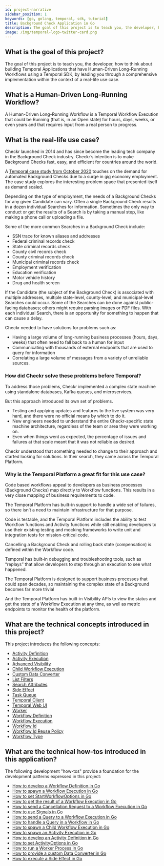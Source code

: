 ```yaml
---
id: project-narrative
sidebar_position: 1
keywords: [go, golang, temporal, sdk, tutorial]
title: Background Check Application in Go
description: The goal of this project is to teach you, the developer, how to think about building Temporal Applications that have Human-Driven Long-Running Workflows using a Temporal SDK, by leading you through a comprehensive implementation within the context of a real-life use case.
image: /img/temporal-logo-twitter-card.png
---
```


## What is the goal of this project?

The goal of this project is to teach you, the developer, how to think about building Temporal Applications that have Human-Driven Long-Running Workflows using a Temporal SDK, by leading you through a comprehensive implementation within the context of a real-life use case.

## What is a Human-Driven Long-Running Workflow?

A Human-Driven Long-Running Workflow is a Temporal Workflow Execution that could be Running (that is, in an Open state) for hours, days, weeks, or even years and that requires input from a real person to progress.

## What is the real-life use case?

Checkr launched in 2014 and has since become the leading tech company in the Background Check industry.
Checkr’s intention is to make Background Checks fast, easy, and efficient for countries around the world.

A [Temporal case study from October 2020](https://temporal.io/case-studies/how-temporal-simplified-checkr-workflows) touches on the demand for automated Background Checks due to a surge in gig economy employment. The case study explores the interesting problem space that presented itself as demand scaled.

Depending on the type of employment, the needs of a Background Checks for any given Candidate can vary.
Often a single Background Check results in a dozen individual Searches for information.
Sometimes the only way to conduct or get the results of a Search is by taking a manual step, like making a phone call or uploading a file.

Some of the more common Searches in a Background Check include:

- SSN trace for known aliases and addresses
- Federal criminal records check
- State criminal records check
- County civil records check
- County criminal records check
- Municipal criminal records check
- Employment verification
- Education verification
- Motor vehicle history
- Drug and health screen

If the Candidate (the subject of the Background Check) is associated with multiple addresses, multiple state-level, county-level, and municipal-level Searches could occur.
Some of the Searches can be done against public-facing databases; others might require parsing images or PDF files.
With each individual Search, there is an opportunity for something to happen that can cause a delay.

Checkr needed to have solutions for problems such as:

- Having a large volume of long-running business processes (hours, days, weeks) that often need to fall back to a human for input
- Communicating with thousands of external endpoints that are used to query for information
- Correlating a large volume of messages from a variety of unreliable sources.

### How did Checkr solve these problems before Temporal?

To address those problems, Checkr implemented a complex state machine using standalone databases, Kafka queues, and microservices.

But this approach introduced its own set of problems.

- Testing and applying updates and features to the live system was very hard, and there were no official means by which to do it.
- New engineers needed to understand the entire Checkr-specific state machine architecture, regardless of the team or area they were working on.
- Even when things went as expected, the percentage of issues and failures at that scale meant that it was not reliable as desired.

Checkr understood that something needed to change to their approach and started looking for solutions.
In their search, they came across the Temporal Platform.

### Why is the Temporal Platform a great fit for this use case?

Code based workflows appeal to developers as business processes (Background Checks) map directly to Workflow functions.
This results in a very close mapping of business requirements to code.

The Temporal Platform has built-in support to handle a wide set of failures, so there isn’t a need to maintain infrastructure for that purpose.

Code is testable, and the Temporal Platform includes the ability to test Workflow functions and Activity functions while still enabling developers to use their existing testing and mocking frameworks to write unit and integration tests for mission-critical code.

Cancelling a Background Check and rolling back state (compensation) is defined within the Workflow code.

Temporal has built-in debugging and troubleshooting tools, such as “replays” that allow developers to step through an execution to see what happened.

The Temporal Platform is designed to support business processes that could span decades, so maintaining the complex state of a Background becomes far more trivial

And the Temporal Platform has built-in Visibility APIs to view the status and get the state of a Workflow Execution at any time, as well as metric endpoints to monitor the health of the platform.

## What are the technical concepts introduced in this project?

This project introduces the following concepts:

- [Activity Definition](https://docs.temporal.io/activities/#activity-definition)
- [Activity Execution](https://docs.temporal.io/activities/#activity-execution)
- [Advanced Visibility](https://docs.temporal.io/concepts/what-is-advanced-visibility)
- [Child Workflow Execution](https://docs.temporal.io/concepts/what-is-a-child-workflow-execution)
- [Custom Data Converter](https://docs.temporal.io/concepts/what-is-a-data-converter)
- [List Filters](https://docs.temporal.io/concepts/what-is-a-list-filter)
- [Search Attributes](https://docs.temporal.io/concepts/what-is-a-search-attribute)
- [Side Effect](https://docs.temporal.io/concepts/what-is-a-side-effect)
- [Task Queue](https://docs.temporal.io/concepts/what-is-a-task-queue)
- [Temporal Client](#)
- [Temporal Web UI](#)
- [Worker](https://docs.temporal.io/concepts/what-is-a-worker)
- [Workflow Definition](https://docs.temporal.io/concepts/what-is-a-workflow-definition)
- [Workflow Execution](https://docs.temporal.io/concepts/what-is-a-workflow-execution)
- [Workflow Id](https://docs.temporal.io/concepts/what-is-a-workflow-id)
- [Workflow Id Reuse Policy](https://docs.temporal.io/concepts/what-is-a-workflow-id-reuse-policy)
- [Workflow Type](https://docs.temporal.io/concepts/what-is-a-workflow-type)

## What are the technical how-tos introduced in this application?

The following development "how-tos" provide a foundation for the development patterns expressed in this project:

- [How to develop a Workflow Definition in Go](https://docs.temporal.io/application-development/foundations?lang=go#develop-workflows)
- [How to spawn a Workflow Execution in Go](https://docs.temporal.io/application-development/foundations?lang=go#start-workflow-execution)
- [How to set StartWorkflowOptions in Go](https://docs.temporal.io/go/startworkflowoptions-reference)
- [How to get the result of a Workflow Execution in Go](https://docs.temporal.io/application-development/foundations?lang=go#get-workflow-results)
- [How to send a Cancellation Request to a Workflow Execution in Go](https://docs.temporal.io/go/how-to-request-cancellation-of-a-workflow-execution-in-go)
- [How to use Signals in Go](https://docs.temporal.io/application-development/features?lang=go#signals)
- [How to send a Query to a Workflow Execution in Go](https://docs.temporal.io/application-development/features?lang=go#send-query)
- [How to handle a Query in a Workflow in Go](https://docs.temporal.io/application-development/features?lang=go#handle-query)
- [How to spawn a Child Workflow Execution in Go](https://docs.temporal.io/application-development/features?lang=go#child-workflows)
- [How to spawn an Activity Execution in Go](https://docs.temporal.io/application-development/foundations?lang=go#activity-execution)
- [How to develop an Activity Definition in Go](https://docs.temporal.io/application-development/foundations?lang=go#develop-activities)
- [How to set ActivityOptions in Go](https://docs.temporal.io/go/activityoptions-reference)
- [How to run a Worker Process in Go](https://docs.temporal.io/application-development/foundations?lang=go#run-worker-processes)
- [How to provide a custom Data Converter in Go](https://docs.temporal.io/go/how-to-create-a-custom-data-converter-in-go)
- [How to execute a Side Effect in Go](https://docs.temporal.io/go/how-to-execute-a-side-effect-in-go)
